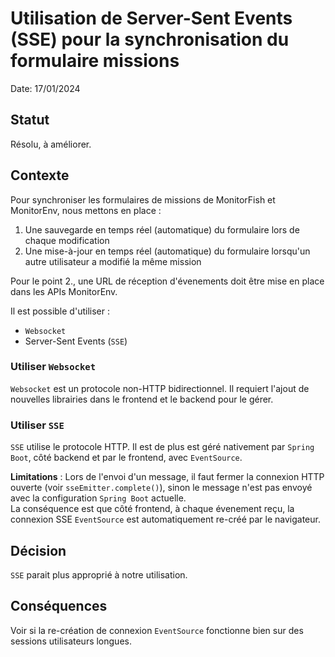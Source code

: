 # Utilisation de Server-Sent Events (SSE) pour la synchronisation du formulaire missions

Date: 17/01/2024

## Statut

Résolu, à améliorer.

## Contexte

Pour synchroniser les formulaires de missions de MonitorFish et MonitorEnv, nous mettons en place :
1. Une sauvegarde en temps réel (automatique) du formulaire lors de chaque modification
2. Une mise-à-jour en temps réel (automatique) du formulaire lorsqu'un autre utilisateur a modifié la même mission

Pour le point 2., une URL de réception d'évenements doit être mise en place dans les APIs MonitorEnv.

Il est possible d'utiliser :
- `Websocket`
- Server-Sent Events (`SSE`)

### Utiliser `Websocket`

`Websocket` est un protocole non-HTTP bidirectionnel. Il requiert l'ajout de nouvelles librairies dans le frontend et le backend pour le gérer.

### Utiliser `SSE`

`SSE` utilise le protocole HTTP. Il est de plus est géré nativement par `Spring Boot`, côté backend et par le frontend, avec `EventSource`.

**Limitations** :
Lors de l'envoi d'un message, il faut fermer la connexion HTTP ouverte (voir `sseEmitter.complete()`), sinon le message n'est pas envoyé avec la configuration `Spring Boot` actuelle.  
La conséquence est que côté frontend, à chaque évenement reçu, la connexion SSE `EventSource` est automatiquement re-créé par le navigateur.

## Décision

`SSE` parait plus approprié à notre utilisation.

## Conséquences

Voir si la re-création de connexion `EventSource` fonctionne bien sur des sessions utilisateurs longues.


